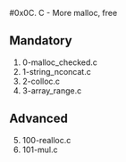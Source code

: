 #0x0C. C - More malloc, free

## Mandatory
1. 0-malloc\_checked.c
2. 1-string\_nconcat.c
3. 2-colloc.c
4. 3-array\_range.c

## Advanced

5. 100-realloc.c
6. 101-mul.c
